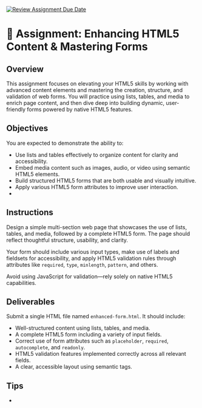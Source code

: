 [![Review Assignment Due Date](https://classroom.github.com/assets/deadline-readme-button-22041afd0340ce965d47ae6ef1cefeee28c7c493a6346c4f15d667ab976d596c.svg)](https://classroom.github.com/a/ew7e64j9)
# 📘 Assignment: Enhancing HTML5 Content & Mastering Forms

## Overview

This assignment focuses on elevating your HTML5 skills by working with advanced content elements and mastering the creation, structure, and validation of web forms. You will practice using lists, tables, and media to enrich page content, and then dive deep into building dynamic, user-friendly forms powered by native HTML5 features.

## Objectives

You are expected to demonstrate the ability to:

* Use lists and tables effectively to organize content for clarity and accessibility.
* Embed media content such as images, audio, or video using semantic HTML5 elements.
* Build structured HTML5 forms that are both usable and visually intuitive.
* Apply various HTML5 form attributes to improve user interaction.
* 
## Instructions

Design a simple multi-section web page that showcases the use of lists, tables, and media, followed by a complete HTML5 form. The page should reflect thoughtful structure, usability, and clarity.

Your form should include various input types, make use of labels and fieldsets for accessibility, and apply HTML5 validation rules through attributes like `required`, `type`, `minlength`, `pattern`, and others.

Avoid using JavaScript for validation—rely solely on native HTML5 capabilities.

## Deliverables

Submit a single HTML file named `enhanced-form.html`. It should include:

* Well-structured content using lists, tables, and media.
* A complete HTML5 form including a variety of input fields.
* Correct use of form attributes such as `placeholder`, `required`, `autocomplete`, and `readonly`.
* HTML5 validation features implemented correctly across all relevant fields.
* A clear, accessible layout using semantic tags.

## Tips

* 

